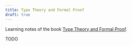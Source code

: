 ```yaml
---
title: Type Theory and Formal Proof
draft: true
---
```


Learning notes of the book [Type Theory and Formal Proof](https://www.cambridge.org/core/books/type-theory-and-formal-proof/0472640AAD34E045C7F140B46A57A67C).

TODO
